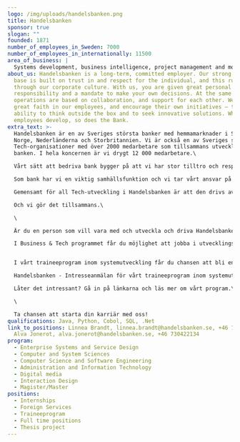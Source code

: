 ```yaml
---
logo: /img/uploads/handelsbanken.png
title: Handelsbanken
sponsor: true
slogan: ""
founded: 1871
number_of_employees_in_Sweden: 7000
number_of_employees_in_internationally: 11500
area_of_business: |
  Systems development, business intelligence, project management and more
about_us: Handelsbanken is a long-term, committed employer. Our strong value
  base is built on trust in and respect for the individual, and this runs right
  through our corporate culture. With us, you are given great personal
  responsibility and a mandate to make your own decisions. At the same time, our
  operations are based on collaboration, and support for each other. We have
  great faith in our employees, and encourage their own initiatives – their
  ability to think outside the box and to seek innovative solutions. When our
  employees develop, so does the Bank.
extra_text: >-
  Handelsbanken är en av Sveriges största banker med hemmamarknader i Sverige,
  Norge, Nederländerna och Storbritannien. Vi är också en av Sveriges största
  Tech-organisationer med över 2000 medarbetare som tillsammans utvecklar
  banken. I hela koncernen är vi drygt 12 000 medarbetare.\

  Vårt sätt att bedriva bank bygger på att vi har stor tilltro och respekt för den enskilde individen – både för våra kunder och medarbetare. Våra medarbetare får stort eget ansvar och stora befogenheter att ta beslut i olika frågor som rör verksamheten. Olika erfarenheter, kunskaper och sätt att lösa problem bidrar med olika perspektiv. Hos oss är varje person viktig för att vi ska skapa en hållbar bank, nu och i framtiden.\

  Som bank har vi en viktig samhällsfunktion och vi tar vårt ansvar på största allvar. På Handelsbanken arbetar vi för att vår verksamhet ska fungera så att vi kan stödja våra kunder oavsett läget i omvärlden. Därför är varje medarbetare hos oss en del av ett större ansvar.\

  Gemensamt för all Tech-utveckling i Handelsbanken är att den drivs av personer som brinner för att göra skillnad, att göra verklighet av idéer, tankar och visioner. Vi har en stark tro på våra medarbetare och uppmuntrar egna initiativ, förmågan att tänka tvärtom och att söka innovativa lösningar. När våra medarbetare utvecklas, utvecklas banken.\

  Och vi gör det tillsammans.\

  \

  Är du en person som vill vara med och utveckla och driva Handelsbanken framåt inom Tech, Data och Innovation? Nu kan du skicka in en intresseanmälan till våra två traineeprogram. Business & Tech och traineeprogrammet inom Systemutveckling.\

  I Business & Tech programmet får du möjlighet att jobba i utvecklingsnära roller i en stor organisation – samtidigt som du får den stöttning och utbildning för att starta din karriär på bästa tänkbara sätt. https://knowledge.nexertechtalent.com/talangprogram-handelsbanken?hsCtaTracking=219466db-2552-488a-9bfb-746bbe419918%7C79b5cf5d-0d4f-48b8-9251-1cc8ec45ba6c \


  I vårt traineeprogram inom systemutveckling får du chansen att bli en viktig spelare där du, tillsammans med ditt team, är med och utvecklar Handelsbankens infrastruktur och tjänster.\

  Handelsbanken - Intresseanmälan för vårt traineeprogram inom systemutveckling (easycruit.com)\

  Låter det intressant? Gå in på länkarna och läs mer om vårt program.\

  \

  Ta chansen att starta din karriär med oss!
qualifications: Java, Python, Cobol, SQL, .Net
link_to_positions: Linnea Brandt, linnea.brandt@handelsbanken.se, +46 704954160
  Alva Jonerot, alva.jonerot@handelsbanken.se, +46 730422134
program:
  - Enterprise Systems and Service Design
  - Computer and System Sciences
  - Computer Science and Software Engineering
  - Administration and Information Technology
  - Digital media
  - Interaction Design
  - Magister/Master
positions:
  - Internships
  - Foreign Services
  - Traineeprogram
  - Full time positions
  - Thesis project
---
```

